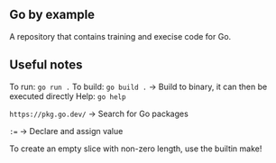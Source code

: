 ## Go by example

A repository that contains training and execise code for Go.

## Useful notes

To run: `go run .`
To build: `go build .` -> Build to binary, it can then be executed directly
Help: `go help`

`https://pkg.go.dev/` -> Search for Go packages

`:=` -> Declare and assign value

To create an empty slice with non-zero length, use the builtin make!